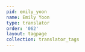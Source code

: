 ```yaml
---
pid: emily_yoon
name: Emily Yoon
type: translator
order: '062'
layout: tagpage
collection: translator_tags
---
```

